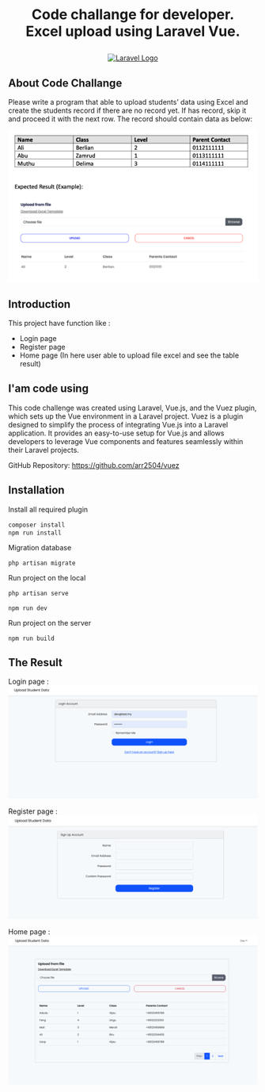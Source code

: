 # <p align="center">Code challange for developer. <br>Excel upload using Laravel Vue.</p>


<p align="center"><a href="https://laravel.com" target="_blank"><img src="https://raw.githubusercontent.com/laravel/art/master/logo-lockup/5%20SVG/2%20CMYK/1%20Full%20Color/laravel-logolockup-cmyk-red.svg" width="400" alt="Laravel Logo"></a></p>

## About Code Challange

Please write a program that able to upload students’ data using Excel and create the students record if there are no record yet. If has record, skip it and proceed it with the next row.
The record should contain data as below:

<p align="center"><img src="https://github.com/arr2504/excel-upload/blob/main/storage/app/public/printscreen-code-challange.png?raw=true"></p>

## Introduction

This project have function like :

- Login page
- Register page
- Home page (In here user able to upload file excel and see the table result)

## I'am code using

This code challenge was created using Laravel, Vue.js, and the Vuez plugin, which sets up the Vue environment in a Laravel project.
Vuez is a plugin designed to simplify the process of integrating Vue.js into a Laravel application. It provides an easy-to-use setup for Vue.js and allows developers to leverage Vue components and features seamlessly within their Laravel projects.

GitHub Repository: https://github.com/arr2504/vuez

## Installation

Install all required plugin

```
composer install
npm run install
```

Migration database

```
php artisan migrate
```

Run project on the local
```
php artisan serve
```
```
npm run dev 
```

Run project on the server
```
npm run build 
```

## The Result

Login page : 
<img src="https://github.com/arr2504/excel-upload/blob/main/storage/app/public/login.png?raw=true">

Register page : 
<img src="https://github.com/arr2504/excel-upload/blob/main/storage/app/public/register.png?raw=true">

Home page : 
<img src="https://github.com/arr2504/excel-upload/blob/main/storage/app/public/home.png?raw=true">

